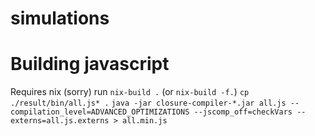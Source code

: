 # simulations

# Building javascript

Requires nix (sorry)
run `nix-build .` (or `nix-build -f.`)
`cp ./result/bin/all.js* .`
`java -jar closure-compiler-*.jar all.js --compilation_level=ADVANCED_OPTIMIZATIONS --jscomp_off=checkVars --externs=all.js.externs > all.min.js`
